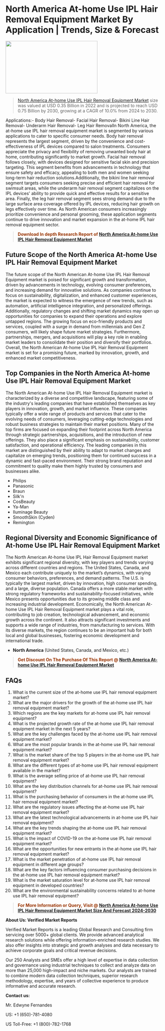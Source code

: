 <p><h1>North America At-home Use IPL Hair Removal Equipment Market By Application | Trends, Size & Forecast</h1><p><img class="aligncenter size-medium wp-image-105565" src="https://ffe5etoiles.com/wp-content/uploads/2025/01/MST7-300x171.png" alt="" width="300" height="171" /></p><blockquote><p><a href="https://www.verifiedmarketreports.com/download-sample/?rid=495952&utm_source=Github-NA&utm_medium=377" target="_blank">North America At-home Use IPL Hair Removal Equipment Market</a> size was valued at USD 0.35 Billion in 2022 and is projected to reach USD 0.75 Billion by 2030, growing at a CAGR of 10.0% from 2024 to 2030.</p></blockquote>Applications:- Body Hair Removal- Facial Hair Removal- Bikini Line Hair Removal- Underarm Hair Removal- Leg Hair RemovalIn North America, the at-home use IPL hair removal equipment market is segmented by various applications to cater to specific consumer needs. Body hair removal represents the largest segment, driven by the convenience and cost-effectiveness of IPL devices compared to salon treatments. Consumers appreciate the privacy and flexibility of removing unwanted body hair at home, contributing significantly to market growth. Facial hair removal follows closely, with devices designed for sensitive facial skin and precision targeting. This segment benefits from advancements in technology that ensure safety and efficacy, appealing to both men and women seeking long-term hair reduction solutions.Additionally, the bikini line hair removal segment targets consumers seeking precise and efficient hair removal for swimsuit areas, while the underarm hair removal segment capitalizes on the IPL devices' ability to provide quick and effective results for a sensitive area. Finally, the leg hair removal segment sees strong demand due to the large surface area coverage offered by IPL devices, reducing hair growth on legs effectively over time. As North American consumers increasingly prioritize convenience and personal grooming, these application segments continue to drive innovation and market expansion in the at-home IPL hair removal equipment sector.</p><blockquote><p><span style="color: #993300;"><strong>Download In depth Research Report of <a href="https://www.verifiedmarketreports.com/download-sample/?rid=495952&utm_source=Github-NA&utm_medium=377">North America At-home Use IPL Hair Removal Equipment Market</a></strong></span></p></blockquote><h2>Future Scope of the North America At-home Use IPL Hair Removal Equipment Market</h2><p>The future scope of the North American At-home Use IPL Hair Removal Equipment market is poised for significant growth and transformation, driven by advancements in technology, evolving consumer preferences, and increasing demand for innovative solutions. As companies continue to focus on sustainability, digitalization, and enhanced customer experiences, the market is expected to witness the emergence of new trends, such as automation, artificial intelligence integration, and personalized offerings. Additionally, regulatory changes and shifting market dynamics may open up opportunities for companies to expand their operations and explore untapped regions. The growing focus on eco-friendly products and services, coupled with a surge in demand from millennials and Gen Z consumers, will likely shape future market strategies. Furthermore, partnerships, mergers, and acquisitions will play a key role in enabling market leaders to consolidate their position and diversify their portfolios. Overall, the North American At-home Use IPL Hair Removal Equipment market is set for a promising future, marked by innovation, growth, and enhanced market competitiveness.</p><h2>Top Companies in the North America At-home Use IPL Hair Removal Equipment Market</h2><p>The North American At-home Use IPL Hair Removal Equipment market is characterized by a diverse and competitive landscape, featuring some of the industry's leading companies that have established themselves as key players in innovation, growth, and market influence. These companies typically offer a wide range of products and services that cater to the evolving needs of consumers, leveraging cutting-edge technologies and robust business strategies to maintain their market positions. Many of the top firms are focused on expanding their footprint across North America through strategic partnerships, acquisitions, and the introduction of new offerings. They also place a significant emphasis on sustainability, customer satisfaction, and operational efficiency. The leading companies in this market are distinguished by their ability to adapt to market changes and capitalize on emerging trends, positioning them for continued success in a dynamic and fast-paced environment. Their strong brand reputation and commitment to quality make them highly trusted by consumers and businesses alike.</p><p><ul><li>Philips </li><li> Panasonic </li><li> Braun </li><li> Silk'n </li><li> CosBeauty </li><li> Ya-Man </li><li> Iluminage Beauty </li><li> SmoothSkin (Cyden) </li><li> Remington</li></ul></p><h2>Regional Diversity and Economic Significance of At-home Use IPL Hair Removal Equipment Market</h2><p>The North American At-home Use IPL Hair Removal Equipment market exhibits significant regional diversity, with key players and trends varying across different countries and regions. The United States, Canada, and Mexico each contribute uniquely to the market’s dynamics, with varying consumer behaviors, preferences, and demand patterns. The U.S. is typically the largest market, driven by innovation, high consumer spending, and a large, diverse population. Canada offers a more stable market with strong regulatory frameworks and sustainability-focused initiatives, while Mexico presents opportunities due to its growing middle class and increasing industrial development. Economically, the North American At-home Use IPL Hair Removal Equipment market plays a vital role, contributing to job creation, technological advancement, and economic growth across the continent. It also attracts significant investments and supports a wide range of industries, from manufacturing to services. With its diverse markets, the region continues to be an important hub for both local and global businesses, fostering economic development and international trade.</p><ul> <li><strong>North America</strong> (United States, Canada, and Mexico, etc.)</li></ul><blockquote><p><span style="color: #993300;"><strong>Get Discount On The Purchase Of This Report @ <a href="https://www.verifiedmarketreports.com/ask-for-discount/?rid=495952&utm_source=Github-NA&utm_medium=377">North America At-home Use IPL Hair Removal Equipment Market</a></strong></span></p></blockquote><h2>FAQs</h2><p><ol> <li>What is the current size of the at-home use IPL hair removal equipment market?</div><div></li> <li>What are the major drivers for the growth of the at-home use IPL hair removal equipment market?</div><div></li> <li>Which regions are the key markets for at-home use IPL hair removal equipment?</div><div></li> <li>What is the projected growth rate of the at-home use IPL hair removal equipment market in the next 5 years?</div><div></li> <li>What are the key challenges faced by the at-home use IPL hair removal equipment market?</div><div></li> <li>What are the most popular brands in the at-home use IPL hair removal equipment market?</div><div></li> <li>What is the market share of the top 5 players in the at-home use IPL hair removal equipment market?</div><div></li> <li>What are the different types of at-home use IPL hair removal equipment available in the market?</div><div></li> <li>What is the average selling price of at-home use IPL hair removal equipment?</div><div></li> <li>What are the key distribution channels for at-home use IPL hair removal equipment?</div><div></li> <li>What is the purchasing behavior of consumers in the at-home use IPL hair removal equipment market?</div><div></li> <li>What are the regulatory issues affecting the at-home use IPL hair removal equipment market?</div><div></li> <li>What are the latest technological advancements in at-home use IPL hair removal equipment?</div><div></li> <li>What are the key trends shaping the at-home use IPL hair removal equipment market?</div><div></li> <li>What is the impact of COVID-19 on the at-home use IPL hair removal equipment market?</div><div></li> <li>What are the opportunities for new entrants in the at-home use IPL hair removal equipment market?</div><div></li> <li>What is the market penetration of at-home use IPL hair removal equipment in different age groups?</div><div></li> <li>What are the key factors influencing consumer purchasing decisions in the at-home use IPL hair removal equipment market?</div><div></li> <li>What is the market saturation level for at-home use IPL hair removal equipment in developed countries?</div><div></li> <li>What are the environmental sustainability concerns related to at-home use IPL hair removal equipment?</div><div></li></ol></p><blockquote><p><span style="color: #993300;"><strong>For More Information or Query, Visit @ <a href="https://www.verifiedmarketreports.com/product/at-home-use-ipl-hair-removal-equipment-market-szie-and-forecast/">North America At-home Use IPL Hair Removal Equipment Market Size And Forecast 2024-2030</a></strong></span></p></blockquote><p><strong>About Us: Verified Market Reports</strong></p><p>Verified Market Reports is a leading Global Research and Consulting firm servicing over 5000+ global clients. We provide advanced analytical research solutions while offering information-enriched research studies. We also offer insights into strategic and growth analyses and data necessary to achieve corporate goals and critical revenue decisions.</p><p>Our 250 Analysts and SMEs offer a high level of expertise in data collection and governance using industrial techniques to collect and analyze data on more than 25,000 high-impact and niche markets. Our analysts are trained to combine modern data collection techniques, superior research methodology, expertise, and years of collective experience to produce informative and accurate research.</p><p><strong>Contact us:</strong></p><p>Mr. Edwyne Fernandes</p><p>US: +1 (650)-781-4080</p><p>US Toll-Free: +1 (800)-782-1768</p>
